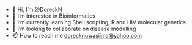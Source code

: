 - 👋 Hi, I’m @DoreckN
- 👀 I’m interested in Bioinformatics
- 🌱 I’m currently learning Shell scripting, R and HIV molecular genetics
- 💞️ I’m looking to collaborate on disease modelling
- 📫 How to reach me dorecknuwasiima@yahoo.com

<!---
DoreckN/DoreckN is a ✨ special ✨ repository because its `README.md` (this file) appears on your GitHub profile.
You can click the Preview link to take a look at your changes.
--->
